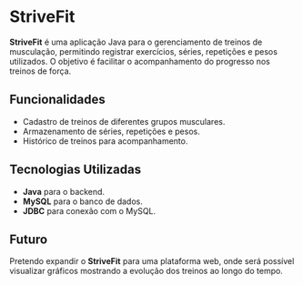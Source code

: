 # StriveFit

**StriveFit** é uma aplicação Java para o gerenciamento de treinos de musculação, permitindo registrar exercícios, séries, repetições e pesos utilizados. O objetivo é facilitar o acompanhamento do progresso nos treinos de força.

## Funcionalidades

- Cadastro de treinos de diferentes grupos musculares.
- Armazenamento de séries, repetições e pesos.
- Histórico de treinos para acompanhamento.

## Tecnologias Utilizadas

- **Java** para o backend.
- **MySQL** para o banco de dados.
- **JDBC** para conexão com o MySQL.

## Futuro

Pretendo expandir o **StriveFit** para uma plataforma web, onde será possível visualizar gráficos mostrando a evolução dos treinos ao longo do tempo.

